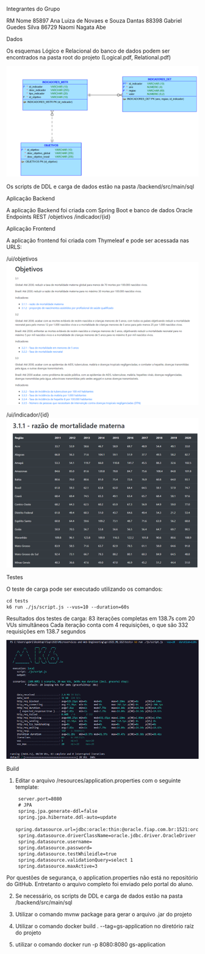 Integrantes do Grupo

RM      Nome
85897   Ana Luiza de Novaes e Souza Dantas
88398   Gabriel Guedes Silva
86729   Naomi Nagata Abe

Dados

Os esquemas Lógico e Relacional do banco de dados podem ser encontrados na pasta
root do projeto (Logical.pdf, Relational.pdf)

![Esquema Lógico do banco de dados](images/image-1.png)

Os scripts de DDL e carga de dados estão na pasta /backend/src/main/sql

Aplicação Backend

A aplicação Backend foi criada com Spring Boot e banco de dados Oracle
Endpoints REST
    /objetivos
    /indicador/{id}

Aplicação Frontend

A aplicação frontend foi criada com Thymeleaf e pode ser acessada nas URLS:

/ui/objetivos
![Página de objetivos](images/objetivos.png)

/ui/indicador/{id}
![Página de indicadores](images/indicador.png)

Testes

O teste de carga pode ser executado utilizando os comandos:

    cd tests
    k6 run ./js/script.js --vus=10 --duration=60s

Resultados dos testes de carga:
83 iterações completas em 138.7s com 20 VUs simultâneos
Cada iteração conta com 4 requisições, o que são 332 requisições em 138.7 segundos

![Resultados dos testes de carga](images/image.png)

Build

1. Editar o arquivo /resources/application.properties com o seguinte template:

        server.port=8080
        # JPA
        spring.jpa.generate-ddl=false
        spring.jpa.hibernate.ddl-auto=update
        spring.datasource.url=jdbc:oracle:thin:@oracle.fiap.com.br:1521:orcl
        spring.datasource.driverClassName=oracle.jdbc.driver.OracleDriver
        spring.datasource.username=
        spring.datasource.password=
        spring.datasource.testWhileidle=true
        spring.datasource.validationQuery=select 1
        spring.datasource.maxActive=3

Por questões de segurança, o application.properties não está no repositório do GitHub. Entretanto o arquivo completo foi enviado pelo portal do aluno.

2. Se necessário, os scripts de DDL e carga de dados estão na pasta /backend/src/main/sql

3. Utilizar o comando mvnw package para gerar o arquivo .jar do projeto

4. Utilizar o comando docker build . --tag=gs-application no diretório raíz do projeto 

5. utilizar o comando docker run -p 8080:8080 gs-application


